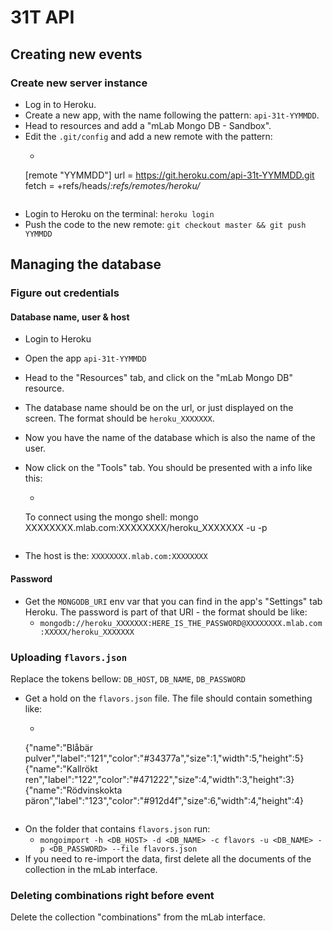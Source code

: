 # 31T API

## Creating new events

### Create new server instance
- Log in to Heroku.
- Create a new app, with the name following the pattern: `api-31t-YYMMDD`.
- Head to resources and add a "mLab Mongo DB - Sandbox".
- Edit the `.git/config` and add a new remote with the pattern:
	- ```
	[remote "YYMMDD"]
		url = https://git.heroku.com/api-31t-YYMMDD.git
		fetch = +refs/heads/*:refs/remotes/heroku/*
	```
- Login to Heroku on the terminal: `heroku login`
- Push the code to the new remote: `git checkout master && git push YYMMDD`

## Managing the database

### Figure out credentials
#### Database name, user & host
- Login to Heroku
- Open the app `api-31t-YYMMDD`
- Head to the "Resources" tab, and click on the "mLab Mongo DB" resource.
- The database name should be on the url, or just displayed on the screen. The
format should be `heroku_XXXXXXX`.
- Now you have the name of the database which is also the name of the user.
- Now click on the "Tools" tab. You should be presented with a info like this:
	- ```
	To connect using the mongo shell:
	mongo XXXXXXXX.mlab.com:XXXXXXXX/heroku_XXXXXXX -u <dbuser> -p <dbpassword>

	```
- The host is the: `XXXXXXXX.mlab.com:XXXXXXXX`
#### Password
- Get the `MONGODB_URI` env var that you can find in the app's "Settings"
tab Heroku. The password is part of that URI - the format should be like:
	- `mongodb://heroku_XXXXXXX:HERE_IS_THE_PASSWORD@XXXXXXXX.mlab.com:XXXXX/heroku_XXXXXXX`


### Uploading `flavors.json`
Replace the tokens bellow: `DB_HOST`, `DB_NAME`, `DB_PASSWORD`
- Get a hold on the `flavors.json` file. The file should contain something like:
	- ```
	{"name":"Blåbär pulver","label":"121","color":"#34377a","size":1,"width":5,"height":5}
	{"name":"Kallrökt ren","label":"122","color":"#471222","size":4,"width":3,"height":3}
	{"name":"Rödvinskokta päron","label":"123","color":"#912d4f","size":6,"width":4,"height":4}
	```
- On the folder that contains `flavors.json` run:
	- `mongoimport -h <DB_HOST> -d <DB_NAME> -c flavors -u <DB_NAME> -p <DB_PASSWORD> --file flavors.json`
- If you need to re-import the data, first delete all the documents  of the
collection in the mLab interface.

### Deleting combinations right before event
Delete the collection "combinations" from the  mLab interface.
